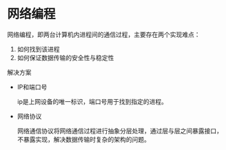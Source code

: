 # 网络编程

网络编程，即两台计算机内进程间的通信过程，主要存在两个实现难点：

1. 如何找到该进程
2. 如何保证数据传输的安全性与稳定性

解决方案

* IP和端口号

  ip是上网设备的唯一标识，端口号用于找到指定的进程。

* 网络协议

  网络通信协议将网络通信过程进行抽象分层处理，通过层与层之间暴露接口，不暴露实现，解决数据传输时复杂的架构的问题。

